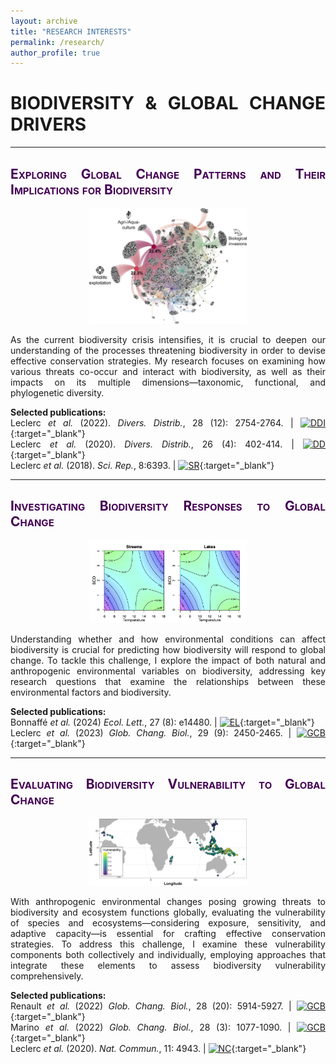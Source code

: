 ```yaml
---
layout: archive
title: "RESEARCH INTERESTS"
permalink: /research/
author_profile: true
---
```

<style> .aligncenter {text-align: center;} </style>
<style> body {text-align: justify} </style> <!-- Justify text. -->

# **BIODIVERSITY & GLOBAL CHANGE DRIVERS**

------
<h2 id="essai">
    <span style="font-variant:small-caps;">
        <span style="color:#440154;">
            <strong>Exploring Global Change Patterns and Their Implications for Biodiversity</strong>
        </span>
    </span>
</h2>

<p><p class="aligncenter">
<img src="/images/gcbiodivpatternsimpacts_band.png"
    alt="centered image"
    width="50%" height="50%" alt="A 100x100 image">
</p>

As the current biodiversity crisis intensifies, it is crucial to deepen our understanding of the processes threatening biodiversity in order to devise effective conservation strategies. My research focuses on examining how various threats co-occur and interact with biodiversity, as well as their impacts on its multiple dimensions—taxonomic, functional, and phylogenetic diversity.
</p>

**Selected publications:**  
Leclerc *et al.* (2022). *Divers. Distrib.*, 28 (12): 2754-2764. |
[![DDI](https://img.shields.io/badge/DOI-10.1111/ddi.13441-21908C.svg)](https://doi.org/10.1111/ddi.13441){:target="_blank"}<br>
Leclerc *et al.* (2020). *Divers. Distrib.*, 26 (4): 402-414. | [![DD](https://img.shields.io/badge/DOI-10.1111/ddi.13024-21908C.svg)](https://doi.org/10.1111/ddi.13024){:target="_blank"}<br>
Leclerc *et al.* (2018). *Sci. Rep.*, 8:6393. | [![SR](https://img.shields.io/badge/DOI-10.1038/s41598--018--24733--0-21908C.svg)](https://doi.org/10.1038/s41598-018-24733-0){:target="_blank"}<br>


------

## <span style="font-variant:small-caps;"><span style="color:#440154">**Investigating Biodiversity Responses to Global Change**</span></span>
<p class="aligncenter">
<img src="/images/envcondfwstruct_band.png"
    alt="centered image"
    width="50%" height="50%" alt="A 100x100 image">
</p>

Understanding whether and how environmental conditions can affect biodiversity is crucial for predicting how biodiversity will respond to global change. To tackle this challenge, I explore the impact of both natural and anthropogenic environmental variables on biodiversity, addressing key research questions that examine the relationships between these environmental factors and biodiversity.


**Selected publications:**  
Bonnaffé *et al.* (2024) *Ecol. Lett.*, 27 (8): e14480. | [![EL](https://img.shields.io/badge/DOI-10.1111/ele.14480-21908C.svg)](https://doi.org/10.1111/ele.14480){:target="_blank"}<br>
Leclerc *et al.* (2023) *Glob. Chang. Biol.*, 29 (9): 2450-2465. | [![GCB](https://img.shields.io/badge/DOI-10.1111/gcb.16642-21908C.svg)](https://doi.org/10.1111/gcb.16642){:target="_blank"}<br>

------

## <span style="font-variant:small-caps;"><span style="color:#440154">**Evaluating Biodiversity Vulnerability to Global Change**</span></span>
<p class="aligncenter">
<img src="/images/gcbiodivvulnerability_band.png"
    alt="centered image"
    width="50%" height="50%" alt="A 100x100 image">
</p>

With anthropogenic environmental changes posing growing threats to biodiversity and ecosystem functions globally, evaluating the vulnerability of species and ecosystems—considering exposure, sensitivity, and adaptive capacity—is essential for crafting effective conservation strategies. To address this challenge, I examine these vulnerability components both collectively and individually, employing approaches that integrate these elements to assess biodiversity vulnerability comprehensively.

**Selected publications:**  
Renault *et al.* (2022) *Glob. Chang. Biol.*, 28 (20): 5914-5927. | [![GCB](https://img.shields.io/badge/DOI-10.1111/gcb.16338-21908C.svg)](https://doi.org/10.1111/gcb.16338){:target="_blank"}<br>
Marino *et al.* (2022) *Glob. Chang. Biol.*, 28 (3): 1077-1090. | [![GCB](https://img.shields.io/badge/DOI-10.1111/gcb.15941-21908C.svg)](https://doi.org/10.1111/gcb.15941){:target="_blank"}<br>
Leclerc *et al.* (2020). *Nat. Commun.*, 11: 4943. | [![NC](https://img.shields.io/badge/DOI-10.1038/s41467--020--18740--x-21908C.svg)](https://doi.org/10.1038/s41467-020-18740-x){:target="_blank"}<br>
